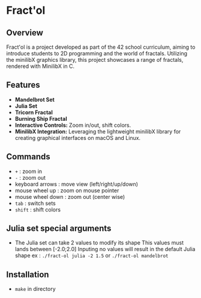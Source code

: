 # Fract'ol

## Overview
Fract'ol is a project developed as part of the 42 school curriculum, aiming to introduce students to 2D programming and the world of fractals. 
Utilizing the minilibX graphics library, this project showcases a range of fractals, rendered with MinilibX in C.

## Features
- **Mandelbrot Set**
- **Julia Set**
- **Tricorn Fractal**
- **Burning Ship Fractal**
- **Interactive Controls:** Zoom in/out, shift colors.
- **MinilibX Integration:** Leveraging the lightweight minilibX library for creating graphical interfaces on macOS and Linux.

## Commands
- `+` : zoom in
- `-` : zoom out
- keyboard arrows : move view (left/right/up/down)
- mouse wheel up : zoom on mouse pointer
- mouse wheel down : zoom out (center wise)
- `tab` : switch sets
- `shift` : shift colors
  
## Julia set special arguments
- The Julia set can take 2 values to modify its shape
This values must lands between [-2.0;2.0]
Inputing no values will result in the default Julia shape
ex : `./fract-ol julia -2 1.5` or `./fract-ol mandelbrot`

## Installation
- `make` in directory


